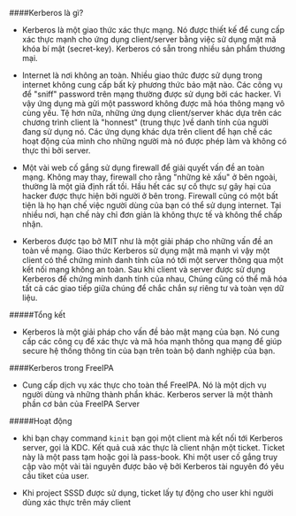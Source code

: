 ####Kerberos là gì?

- Kerberos là một giao thức xác thực mạng. Nó được thiết kế để cung cấp xác thực mạnh cho ứng dụng client/server bằng việc sử dụng mật mã khóa bí mật (secret-key). Kerberos có sẵn trong nhiều sản phẩm thương mại.

- Internet là nơi không an toàn. Nhiều giao thức được sử dụng trong internet không cung cấp bất kỳ phương thức bảo mật nào. Các công vụ để "sniff" password trên mạng thường được sử dụng bởi các hacker. Vì vậy ứng dụng mà gửi một password không được mã hóa thông mạng vô cùng yếu. Tệ hơn nữa, những ứng dụng client/server khác dựa trên các chương trình client là "honnest" (trung thực )về danh tính của người đang sử dụng nó. Các ứng dụng khác dựa trên client để hạn chế các hoạt động của mình cho những người mà nó được phép làm và không có thực thi bởi server.

- Một vài web cố gắng sử dụng firewall để giải quyết vấn đề an toàn mạng. Không may thay, firewall cho rằng "những kẻ xấu" ở bên ngoài, thường là một giả định rất tồi. Hầu hết các sự cố thực sự gây hại của hacker được thực hiện bởi người ở bên trong. Firewall cũng có một bất tiện là họ hạn chế việc người dùng của bạn có thể sử dụng internet. Tại nhiều nơi, hạn chế này chỉ đơn giản là không thực tế và không thể chấp nhận.

- Kerberos được tạo bở MIT như là một giải pháp cho những vấn đề an toàn về mạng. Giao thức Kerberos sử dụng mật mã mạnh vì vậy một client có thể chứng minh danh tính của nó tới một server thông qua một kết nối mạng không an toàn. Sau khi client và server được sử dụng Kerberos để chứng minh danh tính của nhau, Chúng cũng có thể mã hóa tất cả các giao tiếp giữa chúng để chắc chắn sự riêng tư và toàn vẹn dữ liệu.

#####Tổng kết

- Kerberos là một giải pháp cho vấn đề bảo mật mạng của bạn. Nó cung cấp các công cụ để xác thực và mã hóa mạnh thông qua mạng để giúp secure hệ thống thông tin của bạn trên toàn bộ danh nghiệp của bạn.

####Kerberos trong FreeIPA

- Cung cấp dịch vụ xác thực cho toàn thể FreeIPA. Nó là một dịch vụ người dùng và những thành phần khác. Kerberos server là một thành phần cơ bản của FreeIPA Server

#####Hoạt động

- khi bạn chạy command `kinit` bạn gọi một client mà kết nối tới Kerberos server, gọi là KDC. Kết quả cuả xác thực là client nhận một ticket. Ticket này là một pass tạm hoặc gọi là pass-book. Khi một user cố gắng truy cập vào một vài tài nguyên được bảo vệ bởi Kerberos tài nguyên đó yêu cầu tiket của user.

- Khi project SSSD được sử dụng, ticket lấy tự động cho user khi người dùng xác thực trên máy client
